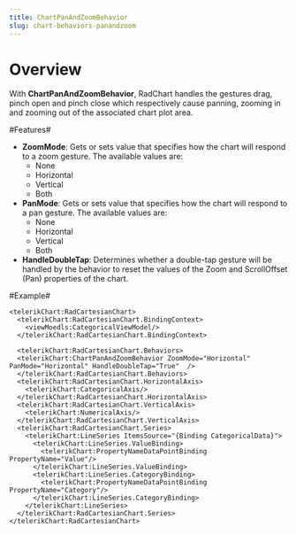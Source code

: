 ```yaml
---
title: ChartPanAndZoomBehavior
slug: chart-behaviors-panandzoom
---
```


# Overview #

With **ChartPanAndZoomBehavior**, RadChart handles the gestures drag, pinch open and pinch close which respectively cause panning, zooming in and zooming out of the associated chart plot area.

#Features#

- **ZoomMode**: Gets or sets value that specifies how the chart will respond to a zoom gesture. The available values are:
	- None
	- Horizontal
	- Vertical
	- Both
- **PanMode**: Gets or sets value that specifies how the chart will respond to a pan gesture. The available values are:
	- None
	- Horizontal
	- Vertical
	- Both
- **HandleDoubleTap**: Determines whether a double-tap gesture will be handled by the behavior to reset the values of the Zoom and ScrollOffset (Pan) properties of the chart.

#Example#

    <telerikChart:RadCartesianChart>
	  <telerikChart:RadCartesianChart.BindingContext>
	    <viewMoedls:CategoricalViewModel/>
	  </telerikChart:RadCartesianChart.BindingContext>
	
	  <telerikChart:RadCartesianChart.Behaviors>
	  <telerikChart:ChartPanAndZoomBehavior ZoomMode="Horizontal" PanMode="Horizontal" HandleDoubleTap="True"  />
	  </telerikChart:RadCartesianChart.Behaviors>
	  <telerikChart:RadCartesianChart.HorizontalAxis>
	    <telerikChart:CategoricalAxis/>
	  </telerikChart:RadCartesianChart.HorizontalAxis>
	  <telerikChart:RadCartesianChart.VerticalAxis>
	    <telerikChart:NumericalAxis/>
	  </telerikChart:RadCartesianChart.VerticalAxis>
	  <telerikChart:RadCartesianChart.Series>
	    <telerikChart:LineSeries ItemsSource="{Binding CategoricalData}">
	      <telerikChart:LineSeries.ValueBinding>
	        <telerikChart:PropertyNameDataPointBinding PropertyName="Value"/>
	      </telerikChart:LineSeries.ValueBinding>
	      <telerikChart:LineSeries.CategoryBinding>
	        <telerikChart:PropertyNameDataPointBinding PropertyName="Category"/>
	      </telerikChart:LineSeries.CategoryBinding>
	    </telerikChart:LineSeries>
	  </telerikChart:RadCartesianChart.Series>
    </telerikChart:RadCartesianChart>